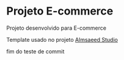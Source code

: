 # Projeto E-commerce

Projeto desenvolvido para E-commerce 

Template usado no projeto [Almsaeed Studio](https://almsaeedstudio.com)

fim do teste de commit
